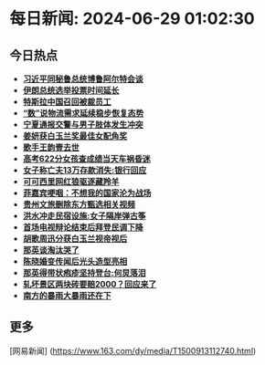 
# 每日新闻: 2024-06-29 01:02:30
## 今日热点

- **[习近平同秘鲁总统博鲁阿尔特会谈](https://www.163.com/search?keyword=%E4%B9%A0%E8%BF%91%E5%B9%B3%E5%90%8C%E7%A7%98%E9%B2%81%E6%80%BB%E7%BB%9F%E5%8D%9A%E9%B2%81%E9%98%BF%E5%B0%94%E7%89%B9%E4%BC%9A%E8%B0%88)**
- **[伊朗总统选举投票时间延长](https://www.163.com/search?keyword=%E4%BC%8A%E6%9C%97%E6%80%BB%E7%BB%9F%E9%80%89%E4%B8%BE%E6%8A%95%E7%A5%A8%E6%97%B6%E9%97%B4%E5%BB%B6%E9%95%BF)**
- **[特斯拉中国召回被裁员工](https://www.163.com/search?keyword=%E7%89%B9%E6%96%AF%E6%8B%89%E4%B8%AD%E5%9B%BD%E5%8F%AC%E5%9B%9E%E8%A2%AB%E8%A3%81%E5%91%98%E5%B7%A5)**
- **[“数”说物流需求延续稳步恢复态势](https://www.163.com/search?keyword=%E2%80%9C%E6%95%B0%E2%80%9D%E8%AF%B4%E7%89%A9%E6%B5%81%E9%9C%80%E6%B1%82%E5%BB%B6%E7%BB%AD%E7%A8%B3%E6%AD%A5%E6%81%A2%E5%A4%8D%E6%80%81%E5%8A%BF)**
- **[宁夏通报交警与男子肢体发生冲突](https://www.163.com/search?keyword=%E5%AE%81%E5%A4%8F%E9%80%9A%E6%8A%A5%E4%BA%A4%E8%AD%A6%E4%B8%8E%E7%94%B7%E5%AD%90%E8%82%A2%E4%BD%93%E5%8F%91%E7%94%9F%E5%86%B2%E7%AA%81)**
- **[姜妍获白玉兰奖最佳女配角奖](https://www.163.com/search?keyword=%E5%A7%9C%E5%A6%8D%E8%8E%B7%E7%99%BD%E7%8E%89%E5%85%B0%E5%A5%96%E6%9C%80%E4%BD%B3%E5%A5%B3%E9%85%8D%E8%A7%92%E5%A5%96)**
- **[歌手王韵壹去世](https://www.163.com/search?keyword=%E6%AD%8C%E6%89%8B%E7%8E%8B%E9%9F%B5%E5%A3%B9%E5%8E%BB%E4%B8%96)**
- **[高考622分女孩查成绩当天车祸昏迷](https://www.163.com/search?keyword=%E9%AB%98%E8%80%83622%E5%88%86%E5%A5%B3%E5%AD%A9%E6%9F%A5%E6%88%90%E7%BB%A9%E5%BD%93%E5%A4%A9%E8%BD%A6%E7%A5%B8%E6%98%8F%E8%BF%B7)**
- **[女子称亡夫13万存款消失:银行回应](https://www.163.com/search?keyword=%E5%A5%B3%E5%AD%90%E7%A7%B0%E4%BA%A1%E5%A4%AB13%E4%B8%87%E5%AD%98%E6%AC%BE%E6%B6%88%E5%A4%B1+%E9%93%B6%E8%A1%8C%E5%9B%9E%E5%BA%94)**
- **[可可西里网红狼驱逐藏羚羊](https://www.163.com/search?keyword=%E5%8F%AF%E5%8F%AF%E8%A5%BF%E9%87%8C%E7%BD%91%E7%BA%A2%E7%8B%BC%E9%A9%B1%E9%80%90%E8%97%8F%E7%BE%9A%E7%BE%8A)**
- **[菲嘉宾哽咽：不想我的国家沦为战场](https://www.163.com/search?keyword=%E8%8F%B2%E5%98%89%E5%AE%BE%E5%93%BD%E5%92%BD%EF%BC%9A%E4%B8%8D%E6%83%B3%E6%88%91%E7%9A%84%E5%9B%BD%E5%AE%B6%E6%B2%A6%E4%B8%BA%E6%88%98%E5%9C%BA)**
- **[贵州文旅删除东方甄选相关视频](https://www.163.com/search?keyword=%E8%B4%B5%E5%B7%9E%E6%96%87%E6%97%85%E5%88%A0%E9%99%A4%E4%B8%9C%E6%96%B9%E7%94%84%E9%80%89%E7%9B%B8%E5%85%B3%E8%A7%86%E9%A2%91)**
- **[洪水冲走民宿设施:女子隔岸弹古筝](https://www.163.com/search?keyword=%E6%B4%AA%E6%B0%B4%E5%86%B2%E8%B5%B0%E6%B0%91%E5%AE%BF%E8%AE%BE%E6%96%BD+%E5%A5%B3%E5%AD%90%E9%9A%94%E5%B2%B8%E5%BC%B9%E5%8F%A4%E7%AD%9D)**
- **[首场电视辩论结束后拜登民调下降](https://www.163.com/search?keyword=%E9%A6%96%E5%9C%BA%E7%94%B5%E8%A7%86%E8%BE%A9%E8%AE%BA%E7%BB%93%E6%9D%9F%E5%90%8E%E6%8B%9C%E7%99%BB%E6%B0%91%E8%B0%83%E4%B8%8B%E9%99%8D)**
- **[胡歌周迅分获白玉兰视帝视后](https://www.163.com/search?keyword=%E8%83%A1%E6%AD%8C%E5%91%A8%E8%BF%85%E5%88%86%E8%8E%B7%E7%99%BD%E7%8E%89%E5%85%B0%E8%A7%86%E5%B8%9D%E8%A7%86%E5%90%8E)**
- **[那英谈淘汰哭了](https://www.163.com/search?keyword=%E9%82%A3%E8%8B%B1%E8%B0%88%E6%B7%98%E6%B1%B0%E5%93%AD%E4%BA%86)**
- **[陈晓婚变传闻后光头造型亮相](https://www.163.com/search?keyword=%E9%99%88%E6%99%93%E5%A9%9A%E5%8F%98%E4%BC%A0%E9%97%BB%E5%90%8E%E5%85%89%E5%A4%B4%E9%80%A0%E5%9E%8B%E4%BA%AE%E7%9B%B8)**
- **[那英得带状疱疹坚持登台:何炅落泪](https://www.163.com/search?keyword=%E9%82%A3%E8%8B%B1%E5%BE%97%E5%B8%A6%E7%8A%B6%E7%96%B1%E7%96%B9%E5%9D%9A%E6%8C%81%E7%99%BB%E5%8F%B0+%E4%BD%95%E7%82%85%E8%90%BD%E6%B3%AA)**
- **[轧坏景区两块砖要赔2000？回应来了](https://www.163.com/search?keyword=%E8%BD%A7%E5%9D%8F%E6%99%AF%E5%8C%BA%E4%B8%A4%E5%9D%97%E7%A0%96%E8%A6%81%E8%B5%942000%EF%BC%9F%E5%9B%9E%E5%BA%94%E6%9D%A5%E4%BA%86)**
- **[南方的暴雨大暴雨还在下](https://www.163.com/search?keyword=%E5%8D%97%E6%96%B9%E7%9A%84%E6%9A%B4%E9%9B%A8%E5%A4%A7%E6%9A%B4%E9%9B%A8%E8%BF%98%E5%9C%A8%E4%B8%8B)**

## 更多
[网易新闻] (https://www.163.com/dy/media/T1500913112740.html)
